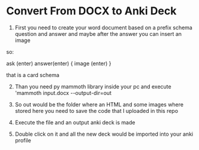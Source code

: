 # Convert From DOCX to Anki Deck

1. First you need to create your word document based on a prefix schema question and answer and maybe after the answer you can insert an image

so:

ask (enter)
answer(enter)
{ image (enter) }

that is a card schema

2. Than you need py mammoth library inside your pc and execute 'mammoth input.docx --output-dir=out

3. So out would be the folder where an HTML and some images where stored here you need to save the code that I uploaded in this repo

4. Execute the file and an output anki deck is made

5. Double click on it and all the new deck would be imported into your anki profile